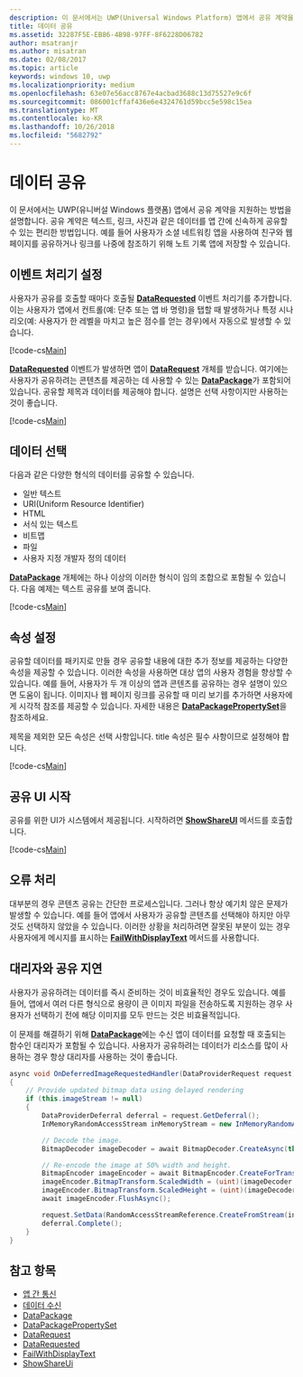 ```yaml
---
description: 이 문서에서는 UWP(Universal Windows Platform) 앱에서 공유 계약을 지원하는 방법을 설명합니다.
title: 데이터 공유
ms.assetid: 32287F5E-EB86-4B98-97FF-8F6228D06782
author: msatranjr
ms.author: misatran
ms.date: 02/08/2017
ms.topic: article
keywords: windows 10, uwp
ms.localizationpriority: medium
ms.openlocfilehash: 63e07e56acc8767e4acbad3688c13d75527e9c6f
ms.sourcegitcommit: 086001cffaf436e6e4324761d59bcc5e598c15ea
ms.translationtype: MT
ms.contentlocale: ko-KR
ms.lasthandoff: 10/26/2018
ms.locfileid: "5682792"
---
```

# <a name="share-data"></a>데이터 공유


이 문서에서는 UWP(유니버설 Windows 플랫폼) 앱에서 공유 계약을 지원하는 방법을 설명합니다. 공유 계약은 텍스트, 링크, 사진과 같은 데이터를 앱 간에 신속하게 공유할 수 있는 편리한 방법입니다. 예를 들어 사용자가 소셜 네트워킹 앱을 사용하여 친구와 웹 페이지를 공유하거나 링크를 나중에 참조하기 위해 노트 기록 앱에 저장할 수 있습니다.

## <a name="set-up-an-event-handler"></a>이벤트 처리기 설정

사용자가 공유를 호출할 때마다 호출될 [**DataRequested**](https://msdn.microsoft.com/library/windows/apps/Windows.ApplicationModel.DataTransfer.DataTransferManager.DataRequested) 이벤트 처리기를 추가합니다. 이는 사용자가 앱에서 컨트롤(예: 단추 또는 앱 바 명령)을 탭할 때 발생하거나 특정 시나리오(예: 사용자가 한 레벨을 마치고 높은 점수를 얻는 경우)에서 자동으로 발생할 수 있습니다.

[!code-cs[Main](./code/share_data/cs/MainPage.xaml.cs#SnippetPrepareToShare)]

[**DataRequested**](https://msdn.microsoft.com/library/windows/apps/Windows.ApplicationModel.DataTransfer.DataTransferManager.DataRequested) 이벤트가 발생하면 앱이 [**DataRequest**](https://msdn.microsoft.com/library/windows/apps/Windows.ApplicationModel.DataTransfer.DataRequest) 개체를 받습니다. 여기에는 사용자가 공유하려는 콘텐츠를 제공하는 데 사용할 수 있는 [**DataPackage**](https://msdn.microsoft.com/library/windows/apps/Windows.ApplicationModel.DataTransfer.DataPackage)가 포함되어 있습니다. 공유할 제목과 데이터를 제공해야 합니다. 설명은 선택 사항이지만 사용하는 것이 좋습니다.

[!code-cs[Main](./code/share_data/cs/MainPage.xaml.cs#SnippetCreateRequest)]

## <a name="choose-data"></a>데이터 선택

다음과 같은 다양한 형식의 데이터를 공유할 수 있습니다.

-   일반 텍스트
-   URI(Uniform Resource Identifier)
-   HTML
-   서식 있는 텍스트
-   비트맵
-   파일
-   사용자 지정 개발자 정의 데이터

[**DataPackage**](https://msdn.microsoft.com/library/windows/apps/Windows.ApplicationModel.DataTransfer.DataPackage) 개체에는 하나 이상의 이러한 형식이 임의 조합으로 포함될 수 있습니다. 다음 예제는 텍스트 공유를 보여 줍니다.

[!code-cs[Main](./code/share_data/cs/MainPage.xaml.cs#SnippetSetContent)]

## <a name="set-properties"></a>속성 설정

공유할 데이터를 패키지로 만들 경우 공유할 내용에 대한 추가 정보를 제공하는 다양한 속성을 제공할 수 있습니다. 이러한 속성을 사용하면 대상 앱의 사용자 경험을 향상할 수 있습니다. 예를 들어, 사용자가 두 개 이상의 앱과 콘텐츠를 공유하는 경우 설명이 있으면 도움이 됩니다. 이미지나 웹 페이지 링크를 공유할 때 미리 보기를 추가하면 사용자에게 시각적 참조를 제공할 수 있습니다. 자세한 내용은 [**DataPackagePropertySet**](https://msdn.microsoft.com/library/windows/apps/Windows.ApplicationModel.DataTransfer.DataPackagePropertySet)을 참조하세요.

제목을 제외한 모든 속성은 선택 사항입니다. title 속성은 필수 사항이므로 설정해야 합니다.

[!code-cs[Main](./code/share_data/cs/MainPage.xaml.cs#SnippetSetProperties)]

## <a name="launch-the-share-ui"></a>공유 UI 시작

공유를 위한 UI가 시스템에서 제공됩니다. 시작하려면 [**ShowShareUI**](https://msdn.microsoft.com/library/windows/apps/Windows.ApplicationModel.DataTransfer.DataTransferManager.ShowShareUI) 메서드를 호출합니다.

[!code-cs[Main](./code/share_data/cs/MainPage.xaml.cs#SnippetShowUI)]

## <a name="handle-errors"></a>오류 처리

대부분의 경우 콘텐츠 공유는 간단한 프로세스입니다. 그러나 항상 예기치 않은 문제가 발생할 수 있습니다. 예를 들어 앱에서 사용자가 공유할 콘텐츠를 선택해야 하지만 아무것도 선택하지 않았을 수 있습니다. 이러한 상황을 처리하려면 잘못된 부분이 있는 경우 사용자에게 메시지를 표시하는 [**FailWithDisplayText**](https://msdn.microsoft.com/library/windows/apps/Windows.ApplicationModel.DataTransfer.DataRequest.FailWithDisplayText(System.String)) 메서드를 사용합니다.

## <a name="delay-share-with-delegates"></a>대리자와 공유 지연

사용자가 공유하려는 데이터를 즉시 준비하는 것이 비효율적인 경우도 있습니다. 예를 들어, 앱에서 여러 다른 형식으로 용량이 큰 이미지 파일을 전송하도록 지원하는 경우 사용자가 선택하기 전에 해당 이미지를 모두 만드는 것은 비효율적입니다.

이 문제를 해결하기 위해 [**DataPackage**](https://msdn.microsoft.com/library/windows/apps/Windows.ApplicationModel.DataTransfer.DataPackage)에는 수신 앱이 데이터를 요청할 때 호출되는 함수인 대리자가 포함될 수 있습니다. 사용자가 공유하려는 데이터가 리소스를 많이 사용하는 경우 항상 대리자를 사용하는 것이 좋습니다.

<!-- For some reason, this snippet was inline in the WDCML topic. Suggest moving to VS project with rest of snippets. -->
```cs
async void OnDeferredImageRequestedHandler(DataProviderRequest request)
{
    // Provide updated bitmap data using delayed rendering
    if (this.imageStream != null)
    {
        DataProviderDeferral deferral = request.GetDeferral();
        InMemoryRandomAccessStream inMemoryStream = new InMemoryRandomAccessStream();

        // Decode the image.
        BitmapDecoder imageDecoder = await BitmapDecoder.CreateAsync(this.imageStream);

        // Re-encode the image at 50% width and height.
        BitmapEncoder imageEncoder = await BitmapEncoder.CreateForTranscodingAsync(inMemoryStream, imageDecoder);
        imageEncoder.BitmapTransform.ScaledWidth = (uint)(imageDecoder.OrientedPixelHeight * 0.5);
        imageEncoder.BitmapTransform.ScaledHeight = (uint)(imageDecoder.OrientedPixelHeight * 0.5);
        await imageEncoder.FlushAsync();

        request.SetData(RandomAccessStreamReference.CreateFromStream(inMemoryStream));
        deferral.Complete();
    }
}
```

## <a name="see-also"></a>참고 항목 

* [앱 간 통신](index.md)
* [데이터 수신](receive-data.md)
* [DataPackage](https://msdn.microsoft.com/library/windows/apps/windows.applicationmodel.datatransfer.datapackage.aspx)
* [DataPackagePropertySet](https://msdn.microsoft.com/library/windows/apps/windows.applicationmodel.datatransfer.datapackagepropertyset.aspx)
* [DataRequest](https://msdn.microsoft.com/library/windows/apps/windows.applicationmodel.datatransfer.datarequest.aspx)
* [DataRequested](https://msdn.microsoft.com/library/windows/apps/windows.applicationmodel.datatransfer.datatransfermanager.datarequested.aspx)
* [FailWithDisplayText](https://msdn.microsoft.com/library/windows/apps/windows.applicationmodel.datatransfer.datarequest.failwithdisplaytext.aspx)
* [ShowShareUi](https://msdn.microsoft.com/library/windows/apps/windows.applicationmodel.datatransfer.datatransfermanager.showshareui.aspx)
 

